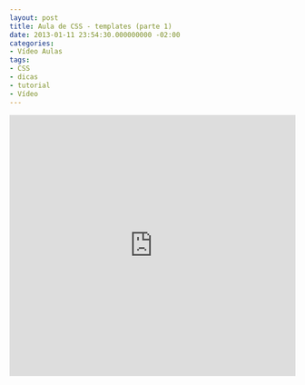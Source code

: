 ```yaml
---
layout: post
title: Aula de CSS - templates (parte 1)
date: 2013-01-11 23:54:30.000000000 -02:00
categories:
- Vídeo Aulas
tags:
- CSS
- dicas
- tutorial
- Vídeo
---
```


<div class="video-responsive">
  <iframe src="http://www.youtube.com/embed/QcOGWF1oTss" height="460" width="100%" allowfullscreen="" frameborder="0"></iframe>
</div>

